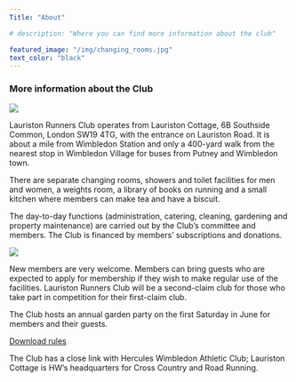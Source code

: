 ```yaml
---
Title: "About"

# description: "Where you can find more information about the club"

featured_image: "/img/changing_rooms.jpg"
text_color: "black"
---
```


### More information about the Club

![](https://www.lauristonrunners.club/img/kitchen1_resize.jpg#floatleft)

Lauriston  Runners Club operates from Lauriston Cottage, 6B Southside Common, London SW19 4TG, with the entrance on Lauriston Road.
It is about a mile from Wimbledon Station and only a 400-yard walk from the nearest stop in Wimbledon Village for buses
from Putney and Wimbledon town.

There are separate changing rooms, showers and toilet facilities for men and women, a weights room, a library of books
on running and a small kitchen where members can make tea and have a biscuit.

The day-to-day functions (administration, catering, cleaning, gardening and property maintenance) are carried out by the
Club’s committee and members. The Club is financed by members’ subscriptions and donations.

![](https://www.lauristonrunners.club/img/showers_resize.jpg#floatright)

New members are very welcome. Members can bring guests who are expected to apply for membership if they wish to make
regular use of the facilities. Lauriston Runners Club will be a second-claim club for those who take part in competition
for their first-claim club.

The Club hosts an annual garden party on the first Saturday in June for members and their guests.

[Download rules](/docs/rules.pdf)

The Club has a close link with Hercules Wimbledon Athletic Club; Lauriston Cottage is HW’s headquarters for Cross
Country and Road Running.
